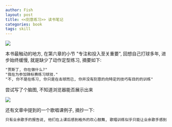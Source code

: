 ```yaml
---
author: Fish
layout: post
title: <<刻意练习>> 读书笔记 
categories: book
tags: skill
---
```


![](https://img3.doubanio.com/view/subject/l/public/s29105145.jpg)



本书最触动的地方, 在第六章的小节 "专注和投入至关重要", 回想自己打球多年, 进步始终缓慢, 就是缺少了动作定型练习, 摘要如下:


```txt
"贾斯丁, 你在做什么?"
"我在为参加锦标赛练习球技."
"不, 你不是在练习, 你只是在击球而已, 你并没有刻意的向特定的技巧有目的的训练"
```

<!--more-->

尝试写了个脑图, 不知道浏览器能否展示出来

![](https://gw.alipayobjects.com/zos/basement_prod/8b9f57ec-bd55-43c2-8c9b-20cf762efb50.svg)

还有文章中提到的一个歌唱课例子, 摘抄一下:

```txt
只有业余歌手的报告说, 他们在上课后感到格外的欢心鼓舞, 歌唱训练似乎只能让业余歌手感到高兴. 这种差别的原因在于两组歌手怎样对待训练课. 对业余歌手来讲, 在课堂上, 他们可以表达自己内心的感受, 用歌声表达关爱, 并且感受歌唱时的那种纯粹的愉悦. 对专业歌手来讲, 在课堂上, 他们要全神贯注地观察声音技巧, 呼吸控制等方面, 努力提高自己的技能. 这样的专注, 没有兴趣可言.
```
